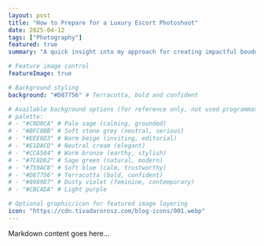 ```yaml
---
layout: post
title: "How to Prepare for a Luxury Escort Photoshoot"
date: 2025-04-12
tags: ["Photography"]
featured: true
summary: "A quick insight into my approach for creating impactful boudoir photos."

# Feature image control
featureImage: true

# Background styling
background: "#D87756" # Terracotta, bold and confident

# Available background options (for reference only, not used programmatically)
# palette:
# - "#C0D0CA" # Pale sage (calming, grounded)
# - "#BFC0BB" # Soft stone grey (neutral, serious)
# - "#EEE6D3" # Warm beige (inviting, editorial)
# - "#E1DACD" # Neutral cream (elegant)
# - "#CCA584" # Warm bronze (earthy, stylish)
# - "#7C8D62" # Sage green (natural, modern)
# - "#759AC8" # Soft blue (calm, trustworthy)
# - "#D87756" # Terracotta (bold, confident)
# - "#8989D7" # Dusty violet (feminine, contemporary)
# - "#CBCADA" # Light purple

# Optional graphic/icon for featured image layering
icon: "https://cdn.tivadarorosz.com/blog-icons/001.webp"
---
```


Markdown content goes here...